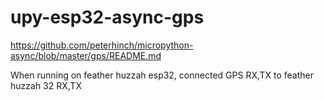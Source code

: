 # upy-esp32-async-gps

https://github.com/peterhinch/micropython-async/blob/master/gps/README.md

When running on feather huzzah esp32, connected GPS RX,TX to feather huzzah 32 RX,TX
